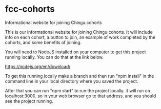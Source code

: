 # fcc-cohorts
Informational website for joining Chingu cohorts

This is our informational website for joining Chingu cohorts. It will include info on each cohort, a button to join, an example of work completed by the cohorts, and some benefits of joining.

You will need to NodeJS installed on your computer to get this project running locally. You can do that at the link below.

https://nodejs.org/en/download/

To get this running locally make a branch and then run "npm install" in the command line in your local directory where you saved the project.

After that you can run "npm start" to run the project locally. It will run on localhost:3000, so in your web browser go to that address, and you should see the project running.
